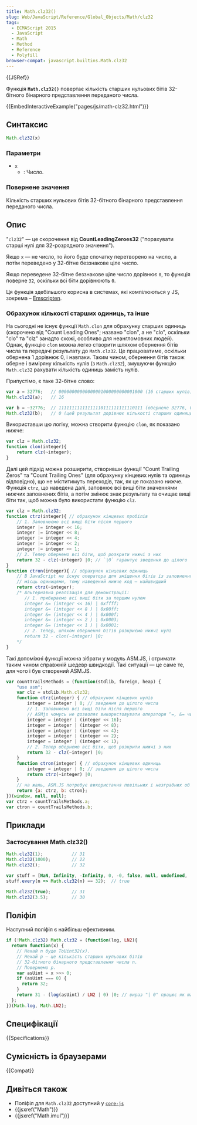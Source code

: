 ```yaml
---
title: Math.clz32()
slug: Web/JavaScript/Reference/Global_Objects/Math/clz32
tags:
  - ECMAScript 2015
  - JavaScript
  - Math
  - Method
  - Reference
  - Polyfill
browser-compat: javascript.builtins.Math.clz32
---
```

{{JSRef}}

Функція **`Math.clz32()`** повертає кількість старших нульових бітів 32-бітного бінарного представлення переданого числа.

{{EmbedInteractiveExample("pages/js/math-clz32.html")}}

## Синтаксис

```js
Math.clz32(x)
```

### Параметри

- `x`
  - : Число.

### Повернене значення

Кількість старших нульових бітів 32-бітного бінарного представлення переданого числа.

## Опис

"`clz32`" — це скорочення від **CountLeadingZeroes32** ("порахувати старші нулі для 32-розрядного значення").

Якщо `x` — не число, то його буде спочатку перетворено на число, а потім переведено у 32-бітне беззнакове ціле число.

Якщо переведене 32-бітне беззнакове ціле число дорівнює `0`, то функція поверне `32`, оскільки всі біти дорівнюють `0`.

Ця функція здебільшого корисна в системах, які компілюються у JS, зокрема – [Emscripten](/uk/docs/Emscripten).

### Обрахунок кількості старших одиниць, та інше

На сьогодні не існує функції `Math.clon` для обрахунку старших одиниць (скорочено від "Count Leading Ones"; названо "clon", а не "clo", оскільки "clo" та "clz" занадто схожі, особливо для неангломовних людей). Однак, функцію `clon` можна легко створити шляхом обернення бітів числа та передачі результату до `Math.clz32`. Це працюватиме, оскільки обернена 1 дорівнює 0, і навпаки. Таким чином, обернення бітів також оберне і виміряну кількість нулів (з `Math.clz32`), змушуючи функцію `Math.clz32` рахувати кількість одиниць замість нулів.

Припустімо, є таке 32-бітне слово:

```js
var a = 32776;   // 00000000000000001000000000001000 (16 старших нулів)
Math.clz32(a);   // 16

var b = ~32776;  // 11111111111111110111111111110111 (обернене 32776, 0 старших нулів)
Math.clz32(b);   // 0 (цей результат дорівнює кількості старших одиниць у числі a)
```

Використавши цю логіку, можна створити функцію `clon`, як показано нижче:

```js
var clz = Math.clz32;
function clon(integer){
    return clz(~integer);
}
```

Далі цей підхід можна розширити, створивши функції "Count Trailing Zeros" та "Count Trailing Ones" (для обрахунку кінцевих нулів та одиниць відповідно), що не міститимуть переходів, так, як це показано нижче. Функція `ctrz`, що наведена далі, заповнює всі вищі біти значеннями нижчих заповнених бітів, а потім змінює знак результату та очищає вищі біти так, щоб можна було використати функцію `clz`.

```js
var clz = Math.clz32;
function ctrz(integer){ // обрахунок кінцевих пробілів
    // 1. Заповнюємо всі вищі біти після першого
    integer |= integer << 16;
    integer |= integer << 8;
    integer |= integer << 4;
    integer |= integer << 2;
    integer |= integer << 1;
    // 2. Тепер обернемо всі біти, щоб розкрити нижчі з них
    return 32 - clz(~integer) |0; // `|0` гарантує зведення до цілого
}
function ctron(integer){ // обрахунок кінцевих одиниць
    // В JavaScript не існує оператора для зміщення бітів із заповненням звільнених
    // місць одиницями, тому наведений нижче код — найшвидший
    return ctrz(~integer);
    /* Альтернавна реалізація для демонстрації:
       // 1. прибираємо всі вищі біти за першим нулем
       integer &= (integer << 16) | 0xffff;
       integer &= (integer << 8 ) | 0x00ff;
       integer &= (integer << 4 ) | 0x000f;
       integer &= (integer << 2 ) | 0x0003;
       integer &= (integer << 1 ) | 0x0001;
       // 2. Тепер, шляхом обернення бітів розкриємо нижчі нулі
       return 32 - clon(~integer) |0;
    */
}
```

Такі допоміжні функції можна зібрати у модуль ASM.JS, і отримати таким чином справжній шедевр швидкодії. Такі ситуації — це саме те, для чого і був створений ASM.JS.

```js
var countTrailsMethods = (function(stdlib, foreign, heap) {
    "use asm";
    var clz = stdlib.Math.clz32;
    function ctrz(integer) { // обрахунок кінцевих нулів
        integer = integer | 0; // зведення до цілого числа
        // 1. Заповнюємо всі вищі біти після першого
        // ASMjs чомусь не дозволяє використовувати оператори ^=, &= чи |=
        integer = integer | (integer << 16);
        integer = integer | (integer << 8);
        integer = integer | (integer << 4);
        integer = integer | (integer << 2);
        integer = integer | (integer << 1);
        // 2. Тепер обернемо всі біти, щоб розкрити нижчі з них
        return 32 - clz(~integer) |0;
    }
    function ctron(integer) { // обрахунок кінцевих одиниць
        integer = integer | 0; // зведення до цілого числа
        return ctrz(~integer) |0;
    }
    // на жаль, ASM.JS потребує використання повільних і незграбних об'єктів:
    return {a: ctrz, b: ctron};
})(window, null, null);
var ctrz = countTrailsMethods.a;
var ctron = countTrailsMethods.b;
```

## Приклади

### Застосування Math.clz32()

```js
Math.clz32(1);           // 31
Math.clz32(1000);        // 22
Math.clz32();            // 32

var stuff = [NaN, Infinity, -Infinity, 0, -0, false, null, undefined, 'foo', {}, []];
stuff.every(n => Math.clz32(n) == 32);  // true

Math.clz32(true);        // 31
Math.clz32(3.5);         // 30
```

## Поліфіл

Наступний поліфіл є найбільш ефективним.

```js
if (!Math.clz32) Math.clz32 = (function(log, LN2){
  return function(x) {
    // Нехай n буде ToUint32(x).
    // Нехай p — це кількість старших нульових бітів
    // 32-бітного бінарного представлення числа n.
    // Повернемо p.
    var asUint = x >>> 0;
    if (asUint === 0) {
      return 32;
    }
    return 31 - (log(asUint) / LN2 | 0) |0; // вираз "| 0" працює як math.floor
  };
})(Math.log, Math.LN2);
```

## Специфікації

{{Specifications}}

## Сумісність із браузерами

{{Compat}}

## Дивіться також

- Поліфіл для `Math.clz32` доступний у [`core-js`](https://github.com/zloirock/core-js#ecmascript-math)
- {{jsxref("Math")}}
- {{jsxref("Math.imul")}}
